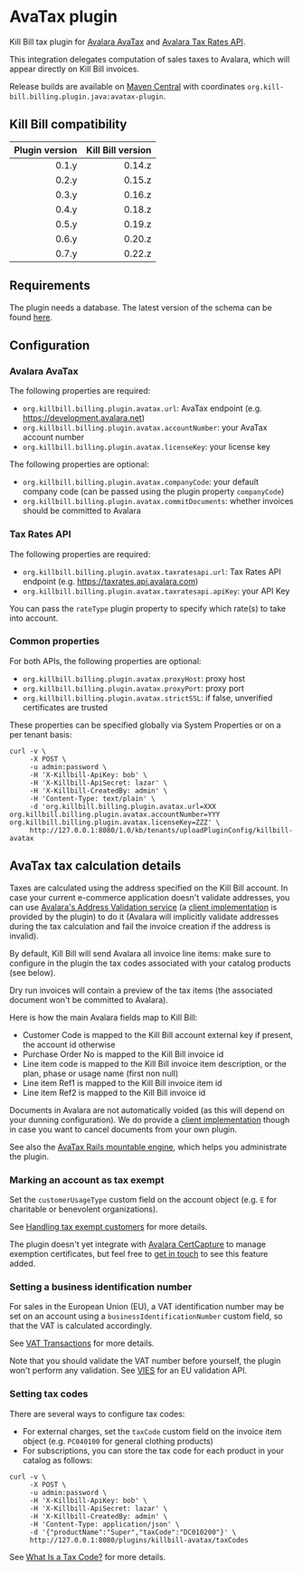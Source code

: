 AvaTax plugin
=============

Kill Bill tax plugin for [Avalara AvaTax](http://www.avalara.com/products/avatax/) and [Avalara Tax Rates API](http://taxratesapi.avalara.com/).

This integration delegates computation of sales taxes to Avalara, which will appear directly on Kill Bill invoices.

Release builds are available on [Maven Central](http://search.maven.org/#search%7Cga%7C1%7Cg%3A%22org.kill-bill.billing.plugin.java%22%20AND%20a%3A%22avatax-plugin%22) with coordinates `org.kill-bill.billing.plugin.java:avatax-plugin`.

Kill Bill compatibility
-----------------------

| Plugin version | Kill Bill version |
| -------------: | ----------------: |
| 0.1.y          | 0.14.z            |
| 0.2.y          | 0.15.z            |
| 0.3.y          | 0.16.z            |
| 0.4.y          | 0.18.z            |
| 0.5.y          | 0.19.z            |
| 0.6.y          | 0.20.z            |
| 0.7.y          | 0.22.z            |

Requirements
------------

The plugin needs a database. The latest version of the schema can be found [here](https://github.com/killbill/killbill-avatax-plugin/blob/master/src/main/resources/ddl.sql).

Configuration
-------------

### Avalara AvaTax

The following properties are required:

* `org.killbill.billing.plugin.avatax.url`: AvaTax endpoint (e.g. https://development.avalara.net)
* `org.killbill.billing.plugin.avatax.accountNumber`: your AvaTax account number
* `org.killbill.billing.plugin.avatax.licenseKey`: your license key

The following properties are optional:

* `org.killbill.billing.plugin.avatax.companyCode`: your default company code (can be passed using the plugin property `companyCode`)
* `org.killbill.billing.plugin.avatax.commitDocuments`: whether invoices should be committed to Avalara

### Tax Rates API

The following properties are required:

* `org.killbill.billing.plugin.avatax.taxratesapi.url`: Tax Rates API endpoint (e.g. https://taxrates.api.avalara.com)
* `org.killbill.billing.plugin.avatax.taxratesapi.apiKey`: your API Key

You can pass the `rateType` plugin property to specify which rate(s) to take into account.

### Common properties

For both APIs, the following properties are optional:

* `org.killbill.billing.plugin.avatax.proxyHost`: proxy host
* `org.killbill.billing.plugin.avatax.proxyPort`: proxy port
* `org.killbill.billing.plugin.avatax.strictSSL`: if false, unverified certificates are trusted

These properties can be specified globally via System Properties or on a per tenant basis:

```
curl -v \
     -X POST \
     -u admin:password \
     -H 'X-Killbill-ApiKey: bob' \
     -H 'X-Killbill-ApiSecret: lazar' \
     -H 'X-Killbill-CreatedBy: admin' \
     -H 'Content-Type: text/plain' \
     -d 'org.killbill.billing.plugin.avatax.url=XXX
org.killbill.billing.plugin.avatax.accountNumber=YYY
org.killbill.billing.plugin.avatax.licenseKey=ZZZ' \
     http://127.0.0.1:8080/1.0/kb/tenants/uploadPluginConfig/killbill-avatax
```

AvaTax tax calculation details
------------------------------

Taxes are calculated using the address specified on the Kill Bill account. In case your current e-commerce application doesn't validate addresses, you can use [Avalara's Address Validation service](http://developer.avalara.com/api-docs/designing-your-integration/address-validation) (a [client implementation](https://github.com/killbill/killbill-avatax-plugin/blob/29136dae9ae8737a39bf99496ffa7d2d9c7384b8/src/main/java/org/killbill/billing/plugin/avatax/client/AvaTaxClient.java#L72) is provided by the plugin) to do it (Avalara will implicitly validate addresses during the tax calculation and fail the invoice creation if the address is invalid).

By default, Kill Bill will send Avalara all invoice line items: make sure to configure in the plugin the tax codes associated with your catalog products (see below).

Dry run invoices will contain a preview of the tax items (the associated document won't be committed to Avalara).

Here is how the main Avalara fields map to Kill Bill:

* Customer Code is mapped to the Kill Bill account external key if present, the account id otherwise
* Purchase Order No is mapped to the Kill Bill invoice id
* Line item code is mapped to the Kill Bill invoice item description, or the plan, phase or usage name (first non null)
* Line item Ref1 is mapped to the Kill Bill invoice item id
* Line item Ref2 is mapped to the Kill Bill invoice id

Documents in Avalara are not automatically voided (as this will depend on your dunning configuration). We do provide a [client implementation](https://github.com/killbill/killbill-avatax-plugin/blob/master/src/main/java/org/killbill/billing/plugin/avatax/client/AvaTaxClient.java#L133) though in case you want to cancel documents from your own plugin.

See also the [AvaTax Rails mountable engine](https://github.com/killbill/killbill-avatax-ui), which helps you administrate the plugin.

### Marking an account as tax exempt

Set the `customerUsageType` custom field on the account object (e.g. `E` for charitable or benevolent organizations).

See [Handling tax exempt customers](http://developer.avalara.com/api-docs/designing-your-integration/handling-tax-exempt-customers) for more details.

The plugin doesn't yet integrate with [Avalara CertCapture](http://www.avalara.com/products/certcapture/) to manage exemption certificates, but feel free to [get in touch](https://groups.google.com/forum/#!forum/killbilling-users) to see this feature added.

### Setting a business identification number

For sales in the European Union (EU), a VAT identification number may be set on an account using a `businessIdentificationNumber` custom field, so that the VAT is calculated accordingly.

See [VAT Transactions](https://developer.avalara.com/avatax/vat-transactions/) for more details.

Note that you should validate the VAT number before yourself, the plugin won't perform any validation. See [VIES](http://ec.europa.eu/taxation_customs/vies/technicalInformation.html) for an EU validation API.

### Setting tax codes

There are several ways to configure tax codes:

* For external charges, set the `taxCode` custom field on the invoice item object (e.g. `PC040100` for general clothing products)
* For subscriptions, you can store the tax code for each product in your catalog as follows:

```
curl -v \
     -X POST \
     -u admin:password \
     -H 'X-Killbill-ApiKey: bob' \
     -H 'X-Killbill-ApiSecret: lazar' \
     -H 'X-Killbill-CreatedBy: admin' \
     -H 'Content-Type: application/json' \
     -d '{"productName":"Super","taxCode":"DC010200"}' \
     http://127.0.0.1:8080/plugins/killbill-avatax/taxCodes
```

See [What Is a Tax Code?](https://help.avalara.com/000_AvaTax_Calc/000AvaTaxCalc_User_Guide/040_Managing_Tax_Profiles/050_Tax_Codes/001_What_is_a_Tax_Code) for more details.
